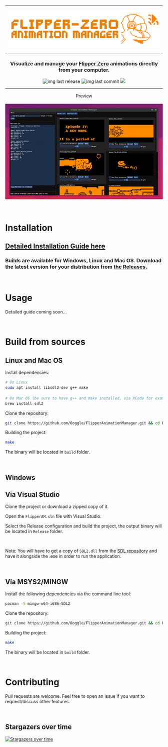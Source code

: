 <hr>

![banner](.github/banner.png)

<hr>

<h3 align="center">
  Visualize and manage your <a href="https://flipperzero.one">Flipper Zero</a> animations directly from your computer.
</h3>

<p align="center">
    <img alt="img last release" src="https://img.shields.io/github/release/Ooggle/FlipperAnimationManager.svg?color=blue">
    <img alt="img last commit" src="https://img.shields.io/github/last-commit/Ooggle/FlipperAnimationManager.svg">
    <a href="https://twitter.com/intent/follow?screen_name=Ooggle_" title="Follow"><img src="https://img.shields.io/twitter/follow/Ooggle_?label=Ooggle_&style=social"></a>
</p>

<hr>

<p align="center">
    Preview<br><br>
    <img src=".github/demo.gif">
</p>

<br>

# Installation

<h2><a href="https://github.com/Ooggle/FlipperAnimationManager/wiki/Installation-Guide">Detailed Installation Guide here<a></h2>

### Builds are available for Windows, Linux and Mac OS. Download the latest version for your distribution from <a href="https://github.com/Ooggle/FlipperAnimationManager/releases">the Releases.</a>

<br>

# Usage

Detailed guide coming soon...

<br>

# Build from sources

## Linux and Mac OS

Install dependencies:   
```bash
# On Linux
sudo apt install libsdl2-dev g++ make

# On Mac OS (be sure to have g++ and make installed, via XCode for example)
brew install sdl2
```

Clone the repository:   
```bash
git clone https://github.com/Ooggle/FlipperAnimationManager.git && cd FlipperAnimationManager
```

Building the project:   
```bash
make
```

The binary will be located in `build` folder.

<br>

## Windows

## Via Visual Studio

Clone the project or download a zipped copy of it.

Open the `FlipperAM.sln` file with Visual Studio.

Select the Release configuration and build the project, the output binary will be located in `Release` folder.

<br>

Note: You will have to get a copy of `SDL2.dll` from the <a href="https://github.com/libsdl-org/SDL/releases">SDL repository</a> and have it alongside the .exe in order to run the application. 

<br>

## Via MSYS2/MINGW

Install the following dependencies via the command line tool:   
```bash
pacman -S mingw-w64-i686-SDL2
```

Clone the repository:   
```bash
git clone https://github.com/Ooggle/FlipperAnimationManager.git && cd FlipperAnimationManager
```

Building the project:   
```bash
make
```

The binary will be located in `build` folder.

<br>

# Contributing

Pull requests are welcome. Feel free to open an issue if you want to request/discuss other features.

<br>

## Stargazers over time

[![Stargazers over time](https://starchart.cc/Ooggle/FlipperAnimationManager.svg)](https://starchart.cc/Ooggle/FlipperAnimationManager)

